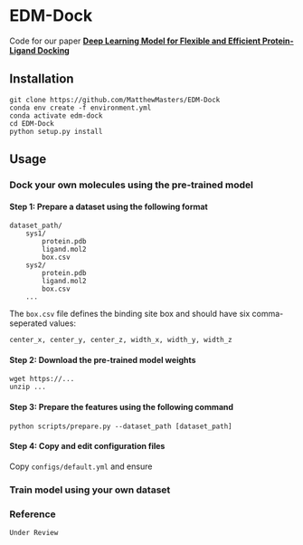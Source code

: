 # EDM-Dock

Code for our paper [**Deep Learning Model for Flexible and Efficient Protein-Ligand Docking**]()

## Installation

```
git clone https://github.com/MatthewMasters/EDM-Dock
conda env create -f environment.yml
conda activate edm-dock
cd EDM-Dock
python setup.py install
```

## Usage


### Dock your own molecules using the pre-trained model
#### Step 1: Prepare a dataset using the following format
```
dataset_path/
    sys1/
        protein.pdb
        ligand.mol2
        box.csv
    sys2/
        protein.pdb
        ligand.mol2
        box.csv
    ...
```
The `box.csv` file defines the binding site box and should have six comma-seperated values:
```
center_x, center_y, center_z, width_x, width_y, width_z
```
#### Step 2: Download the pre-trained model weights
```
wget https://...
unzip ...
```
#### Step 3: Prepare the features using the following command
```
python scripts/prepare.py --dataset_path [dataset_path]
```
#### Step 4: Copy and edit configuration files
Copy `configs/default.yml` and ensure 
### Train model using your own dataset

### Reference
```
Under Review
```


